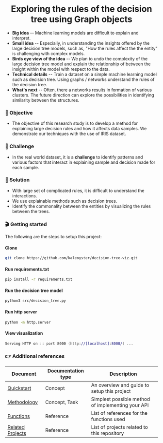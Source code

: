 <h1 align='center'>
  Exploring the rules of the decision tree using Graph objects
</h1>

- **Big idea** -- Machine learning models are difficult to explain and interpret.
- **Small idea** -- Especially, in understanding the insights offered by the large decision tree models, such as, "How the rules affect the the entity" is challenging with complex models.
- **Birds eye view of the idea** -- We plan to undo the complexity of the large decision tree model and explain the relationship of between the insight within the model with respect to the data. 
- **Technical details** --  Train a dataset on a simple machine learning model such as decision tree. Using graphs / networks understand the rules of the decision tree.
- **What's next** -- Often, there a networks results in formation of various clusters. The future direction can explore the possibilities in identifying similarity between the structures.

### 🎯 Objective
- The objective of this research study is to develop a method for explaining large decision rules and how it affects data samples. We demonstrate our techniques with the use of IRIS dataset. 

### 💪 Challenge
- In the real world dataset, it is a **challenge** to identify patterns and various factors that interact in explaining sample and decision made for each sample. 

### 🧪 Solution
- With large set of complicated rules, it is difficult to understand the interactions.
- We use explainable methods such as decision trees.
- Identify the commonality between the entities by visualizing the rules between the trees.


### 🎬 Getting started
The following are the steps to setup this project:

####  Clone
```zsh
git clone https://github.com/kaleoyster/decision-tree-viz.git
```

#### Run requirements.txt

```zsh
pip install -r requirements.txt
```

#### Run the decision tree model

```zsh
python3 src/decision_tree.py
```

#### Run http server 

```zsh
python -m http.server
```

#### View visualization

```zsh
Serving HTTP on :: port 8000 (http://[localhost]:8000/) ...
```

### 👉 Additional references
| Document      | Documentation type | Description |
| ------------- | ------------------ | ----------- |
| [Quickstart](docs/quickstart.md) | Concept | An overview and guide to setup this project |
| [Methodology](docs/methodology.md) | Concept, Task | Simplest possible method of implementing your API |
| [Functions](docs/functions.md) | Reference | List of references for the functions used|
| [Related Projects](docs/related-projects.md) | Reference | List of projects related to this repository |


